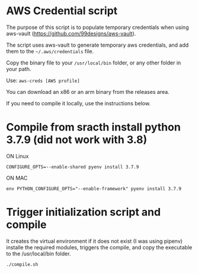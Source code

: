 # AWS Credential script

The purpose of this script is to populate temporary credentials when using aws-vault (https://github.com/99designs/aws-vault).

The script uses aws-vault to generate temporary aws credentials, and add them to the `~/.aws/credentials` file.

Copy the binary file to your `/usr/local/bin` folder, or any other folder in your path.

Use: `aws-creds [AWS profile]`

You can download an x86 or an arm binary from the releases area.

If you need to compile it locally, use the instructions below.

# Compile from sracth install python 3.7.9 (did not work with 3.8)

ON Linux

`CONFIGURE_OPTS=--enable-shared pyenv install 3.7.9`

ON MAC

`env PYTHON_CONFIGURE_OPTS="--enable-framework" pyenv install 3.7.9`

# Trigger initialization script and compile

It creates the virtual environment if it does not exist (I was using pipenv)
installe the required modules, triggers the compile, and
copy the executable to the /usr/local/bin folder.

`./compile.sh`
